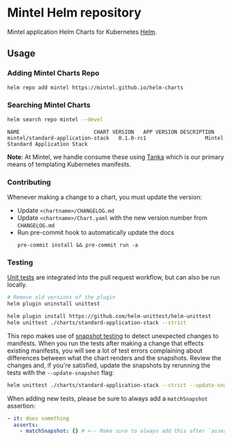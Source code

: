 # Mintel Helm repository

Mintel application Helm Charts for Kubernetes [Helm](https://helm.sh/).

## Usage

### Adding Mintel Charts Repo

```sh
helm repo add mintel https://mintel.github.io/helm-charts
```

### Searching Mintel Charts

```sh
helm search repo mintel --devel
```

```
NAME              			CHART VERSION	APP VERSION	DESCRIPTION
mintel/standard-application-stack	0.1.0-rc1    	     		Mintel Standard Application Stack
```

**Note**: At Mintel, we handle consume these using [Tanka](https://tanka.dev/helm) which is our primary means of templating Kubernetes manifests.

### Contributing

Whenever making a change to a chart, you must update the version:
- Update `<chartname>/CHANGELOG.md`
- Update `<chartname>/Chart.yaml` with the new version number from `CHANGELOG.md`
- Run pre-commit hook to automatically update the docs
    ````
    pre-commit install && pre-commit run -a
    ````

### Testing

[Unit tests](https://github.com/helm-unittest/helm-unittest) are integrated into the pull request workflow, but can also be run locally.

```sh
# Remove old versions of the plugin
helm plugin uninstall unittest

helm plugin install https://github.com/helm-unittest/helm-unittest
helm unittest ./charts/standard-application-stack --strict
```

This repo makes use of [snapshot testing](https://github.com/helm-unittest/helm-unittest#snapshot-testing)
to detect unexpected changes to manifests. When you run the tests after making a change that effects existing manifests,
you will see a lot of test errors complaining about differences between what the chart renders and the snapshots.
Review the changes and, if you're satisfied, update the snapshots by rerunning the tests with the `--update-snapshot` flag:

```sh
helm unittest ./charts/standard-application-stack --strict --update-snapshot
```

When adding new tests, please be sure to always add a `matchSnapshot` assertion:

```yaml
- it: does something
  asserts:
    - matchSnapshot: {} # <-- Make sure to always add this after `asserts`!
```
